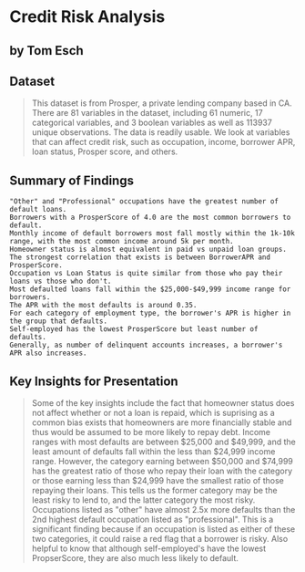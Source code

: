 # Credit Risk Analysis
## by Tom Esch


## Dataset

> This dataset is from Prosper, a private lending company based in CA. There are 81 variables in the dataset, including 61 numeric, 17 categorical variables, and 3 boolean variables as well as 113937 unique observations. The data is readily usable. We look at variables that can affect credit risk, such as occupation, income, borrower APR, loan status, Prosper score, and others. 


## Summary of Findings

> 
    "Other" and "Professional" occupations have the greatest number of default loans.
    Borrowers with a ProsperScore of 4.0 are the most common borrowers to default. 
    Monthly income of default borrowers most fall mostly within the 1k-10k range, with the most common income around 5k per month.
    Homeowner status is almost equivalent in paid vs unpaid loan groups.
    The strongest correlation that exists is between BorrowerAPR and ProsperScore. 
    Occupation vs Loan Status is quite similar from those who pay their loans vs those who don't. 
    Most defaulted loans fall within the $25,000-$49,999 income range for borrowers.
    The APR with the most defaults is around 0.35. 
    For each category of employment type, the borrower's APR is higher in the group that defaults. 
    Self-employed has the lowest ProsperScore but least number of defaults. 
    Generally, as number of delinquent accounts increases, a borrower's APR also increases. 



## Key Insights for Presentation

> Some of the key insights include the fact that homeowner status does not affect whether or not a loan is repaid, which is suprising as a common bias exists that homeowners are more financially stable and thus would be assumed to be more likely to repay debt. Income ranges with most defaults are between $25,000 and $49,999, and the least amount of defaults fall within the less than $24,999 income range. However, the category earning between $50,000 and $74,999 has the greatest ratio of those who repay their loan with the category or those earning less than $24,999 have the smallest ratio of those repaying their loans. This tells us the former category may be the least risky to lend to, and the latter category the most risky. Occupations listed as "other" have almost 2.5x more defaults than the 2nd highest default occupation listed as "professional". This is a significant finding because if an occupation is listed as either of these two categories, it could raise a red flag that a borrower is risky. Also helpful to know that although self-employed's have the lowest PropserScore, they are also much less likely to default. 

